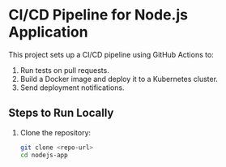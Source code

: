 # CI/CD Pipeline for Node.js Application

This project sets up a CI/CD pipeline using GitHub Actions to:
1. Run tests on pull requests.
2. Build a Docker image and deploy it to a Kubernetes cluster.
3. Send deployment notifications.

## Steps to Run Locally

1. Clone the repository:
   ```bash
   git clone <repo-url>
   cd nodejs-app
